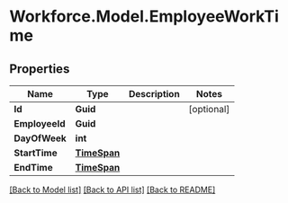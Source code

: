 # Workforce.Model.EmployeeWorkTime
## Properties

Name | Type | Description | Notes
------------ | ------------- | ------------- | -------------
**Id** | **Guid** |  | [optional] 
**EmployeeId** | **Guid** |  | 
**DayOfWeek** | **int** |  | 
**StartTime** | [**TimeSpan**](TimeSpan.md) |  | 
**EndTime** | [**TimeSpan**](TimeSpan.md) |  | 

[[Back to Model list]](../README.md#documentation-for-models) [[Back to API list]](../README.md#documentation-for-api-endpoints) [[Back to README]](../README.md)

